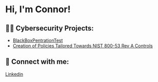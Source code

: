 <h1>Hi, I'm Connor! </h1>

<h2>👨‍💻 Cybersecurity Projects:</h2>


  - [BlackBoxPentrationTest](https://github.com/cjb1821/BlackBoxPentrationTest)
  - [Creation of Policies Tailored Towards NIST 800-53 Rev A Controls](https://github.com/cjb1821/BlackBoxPentrationTest)

<h2> 🤳 Connect with me:</h2>

[Linkedin](https://www.linkedin.com/in/connor-bressler-004036233/)



